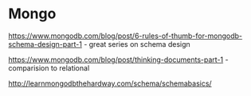 # Mongo

https://www.mongodb.com/blog/post/6-rules-of-thumb-for-mongodb-schema-design-part-1 - great series on schema design

https://www.mongodb.com/blog/post/thinking-documents-part-1 - comparision to relational

http://learnmongodbthehardway.com/schema/schemabasics/
